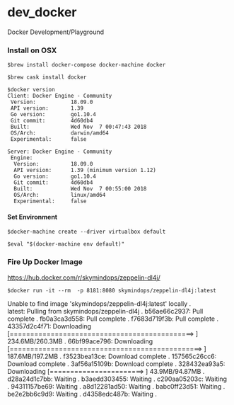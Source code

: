 # dev_docker
Docker Development/Playground

### Install on OSX
`$brew install docker-compose docker-machine docker`

`$brew cask install docker`

```
$docker version
Client: Docker Engine - Community
 Version:           18.09.0
 API version:       1.39
 Go version:        go1.10.4
 Git commit:        4d60db4
 Built:             Wed Nov  7 00:47:43 2018
 OS/Arch:           darwin/amd64
 Experimental:      false

Server: Docker Engine - Community
 Engine:
  Version:          18.09.0
  API version:      1.39 (minimum version 1.12)
  Go version:       go1.10.4
  Git commit:       4d60db4
  Built:            Wed Nov  7 00:55:00 2018
  OS/Arch:          linux/amd64
  Experimental:     false
  ```
#### Set Environment
`$docker-machine create --driver virtualbox default`

`$eval "$(docker-machine env default)"`

### Fire Up Docker Image
https://hub.docker.com/r/skymindops/zeppelin-dl4j/

`$docker run -it --rm  -p 8181:8080 skymindops/zeppelin-dl4j:latest`

Unable to find image 'skymindops/zeppelin-dl4j:latest' locally .  
latest: Pulling from skymindops/zeppelin-dl4j . 
b56ae66c2937: Pull complete . 
fb0a3ca3d558: Pull complete . 
f7683d719f3b: Pull complete . 
43357d2c4f71: Downloading [=============================================>     ]  234.6MB/260.3MB . 
66bf99ace796: Downloading [===============================================>   ]  187.6MB/197.2MB . 
f3523bea13ce: Download complete . 
157565c26cc6: Download complete . 
3af56a15109b: Download complete . 
328432ea93a5: Downloading [=======================>                           ]   43.9MB/94.87MB . 
d28a24d1c7bb: Waiting . 
b3aedd303455: Waiting . 
c290aa05203c: Waiting . 
94311157be69: Waiting . 
a8d12281ad50: Waiting . 
babc0ff23d51: Waiting . 
be2e2bb6c9d9: Waiting . 
d4358edc487b: Waiting . 

